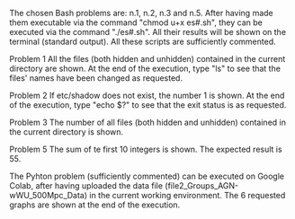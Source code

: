 The chosen Bash problems are: n.1, n.2, n.3 and n.5.
After having made them executable via the command "chmod u+x es#.sh", they can be executed via the command "./es#.sh".
All their results will be shown on the terminal (standard output).
All these scripts are sufficiently commented.

Problem 1
All the files (both hidden and unhidden) contained in the current directory are shown.
At the end of the execution, type "ls" to see that the files' names have been changed as requested.

Problem 2
If etc/shadow does not exist, the number 1 is shown.
At the end of the execution, type "echo $?" to see that the exit status is as requested.

Problem 3
The number of all files (both hidden and unhidden) contained in the current directory is shown.

Problem 5
The sum of te first 10 integers is shown. 
The expected result is 55.


The Pyhton problem (sufficiently commented) can be executed on Google Colab, after having uploaded the data file (file2_Groups_AGN-wWU_500Mpc_Data) in the current working environment.
The 6 requested graphs are shown at the end of the execution.
